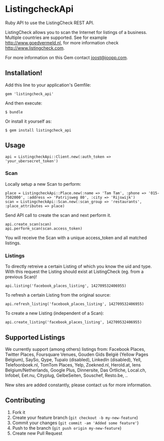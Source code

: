 # ListingcheckApi

Ruby API to use the ListingCheck REST API.

ListingCheck allows you to scan the Internet for listings of a business. Multiple countries are supported. See for example http://www.goedvermeld.nl, for more information check http://www.listingcheck.com.

For more information on this Gem contact joost@joopp.com.

## Installation!

Add this line to your application's Gemfile:

    gem 'listingcheck_api'

And then execute:

    $ bundle

Or install it yourself as:

    $ gem install listingcheck_api

## Usage

    api = ListingcheckApi::Client.new(:auth_token => 'your_ubersecret_token')

### Scan

Locally setup a new Scan to perform:

    place = ListingcheckApi::Place.new(:name => 'Tam Tam', :phone => '015-7502000', :address => 'Patrijsweg 80', :city => 'Rijswijk')
    scan = ListingcheckApi::Scan.new(:scan_group => 'restaurants', :place_attributes => place)

Send API call to create the scan and next perform it.

    api.create_scan(scan)
    api.perform_scan(scan.access_token)

You will receive the Scan with a unique access_token and all matched listings.

### Listings

To directly retreive a certain Listing of which you know the uid and type.
With this request the Listing should exist at ListingCheck (eg. from a previous Scan)!

    api.listing('facebook_places_listing', 142709532406955)

To refresh a certain Listing from the original source:

    api.refresh_listing('facebook_places_listing', 142709532406955)

To create a new Listing (independent of a Scan):

    api.create_listing('facebook_places_listing', 142709532406955)

## Supported Listings

We currently support (among others) listings from:
Facebook Places, Twitter Places, Foursquare Venues, Gouden Gids België (Yellow Pages Belgium), SaySo, Qype, Tupalo (disabled), LinkedIn (disabled), Yell, Telefoonboek.nl, TomTom Places, Yelp, Zoekned.nl, Herold.at, Iens Belgium/Netherlands, Google Plus, Dinnersite, Das Örtliche, Local.ch, Infobel, Eet.nu, Cityplug, GelbeSeiten, Souschef, Resto.be, ..

New sites are added constantly, please contact us for more information.

## Contributing

1. Fork it
2. Create your feature branch (`git checkout -b my-new-feature`)
3. Commit your changes (`git commit -am 'Added some feature'`)
4. Push to the branch (`git push origin my-new-feature`)
5. Create new Pull Request

